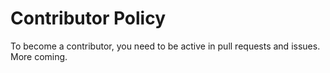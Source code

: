 # Contributor Policy #
To become a contributor, you need to be active in pull requests and issues.
More coming.
